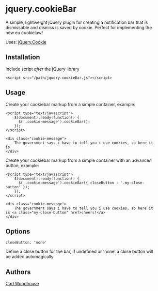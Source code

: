# jquery.cookieBar

A simple, lightweight jQuery plugin for creating a notification bar that is dismissable and dismiss is saved by cookie. Perfect for implementing the new eu cookielaw!

Uses: [jQuery.Cookie](https://github.com/carhartl/jquery-cookie)

## Installation

Include script *after* the jQuery library

    <script src="/path/jquery.cookieBar.js"></script>

## Usage

Create your cookiebar markup from a simple container, example:

	<script type="text/javascript">
		$(document).ready(function() {
		  $('.cookie-message').cookieBar();
		});
	</script>
	
	<div class="cookie-message">
		The government says i have to tell you i use cookies, so here it is
    </div>
	
Create your cookiebar markup from a simple container with an advanced button, example:

	<script type="text/javascript">
		$(document).ready(function() {
		  $('.cookie-message').cookieBar({ closeButton : '.my-close-button' });
		});
	</script>
	
    <div class="cookie-message">
		The government says i have to tell you i use cookies, so here it is <a class="my-close-button" href>cheers!</a>
	</div>

## Options

    closeButton: 'none'

Define a close button for the bar, if undefined or 'none' a close button will be added automagically

## Authors

[Carl Woodhouse](https://github.com/carlwoodhouse)
